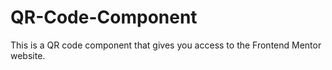 # QR-Code-Component
This is a QR code component that gives you access to the Frontend Mentor website.

